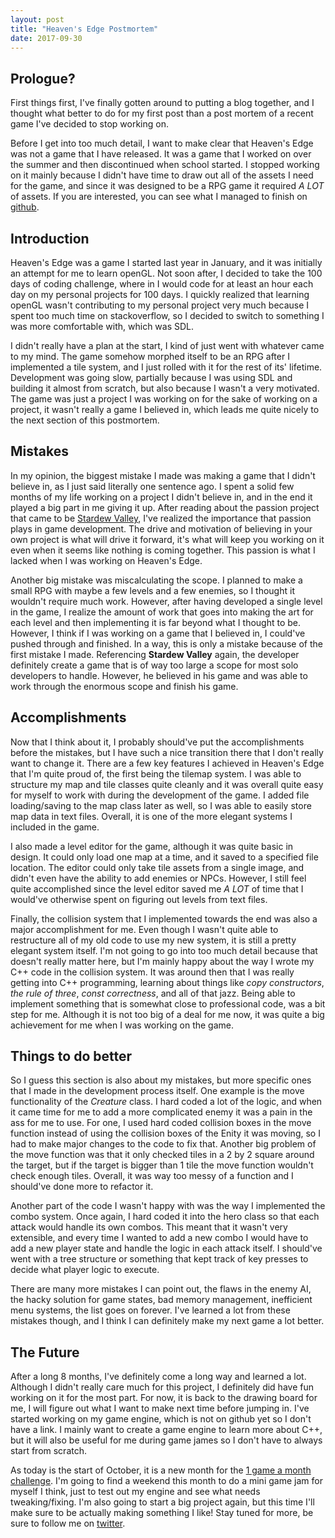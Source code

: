 ```yaml
---
layout: post
title: "Heaven's Edge Postmortem"
date: 2017-09-30
---
```


## Prologue?

First things first, I've finally gotten around to putting a blog together, and I thought what better to do for my first post than a post mortem of a recent game I've decided to stop working on.

Before I get into too much detail, I want to make clear that Heaven's Edge was not a game that I have released. It was a game that I worked on over the summer and then discontinued when school started. I stopped working on it mainly because I didn't have time to draw out all of the assets I need for the game, and since it was designed to be a RPG game it required *A LOT* of assets. If you are interested, you can see what I managed to finish on [github](https://github.com/ianw3214/HeavensEdge).

## Introduction

Heaven's Edge was a game I started last year in January, and it was initially an attempt for me to learn openGL. Not soon after, I decided to take the 100 days of coding challenge, where in I would code for at least an hour each day on my personal projects for 100 days. I quickly realized that learning openGL wasn't contributing to my personal project very much because I spent too much time on stackoverflow, so I decided to switch to something I was more comfortable with, which was SDL. 

I didn't really have a plan at the start, I kind of just went with whatever came to my mind. The game somehow morphed itself to be an RPG after I implemented a tile system, and I just rolled with it for the rest of its' lifetime. Development was going slow, partially because I was using SDL and building it almost from scratch, but also because I wasn't a very motivated. The game was just a project I was working on for the sake of working on a project, it wasn't really a game I believed in, which leads me quite nicely to the next section of this postmortem.

## Mistakes

In my opinion, the biggest mistake I made was making a game that I didn't believe in, as I just said literally one sentence ago. I spent a solid few months of my life working on a project I didn't believe in, and in the end it played a big part in me giving it up. After reading about the passion project that came to be [Stardew Valley](https://www.gamasutra.com/view/news/267563/The_4_years_of_selfimposed_crunch_that_went_into_Stardew_Valley.php), I've realized the importance that passion plays in game development. The drive and motivation of believing in your own project is what will drive it forward, it's what will keep you working on it even when it seems like nothing is coming together. This passion is what I lacked when I was working on Heaven's Edge.

Another big mistake was miscalculating the scope. I planned to make a small RPG with maybe a few levels and a few enemies, so I thought it wouldn't require much work. However, after having developed a single level in the game, I realize the amount of work that goes into making the art for each level and then implementing it is far beyond what I thought to be. However, I think if I was working on a game that I believed in, I could've pushed through and finished. In a way, this is only a mistake because of the first mistake I made. Referencing **Stardew Valley** again, the developer definitely create a game that is of way too large a scope for most solo developers to handle. However, he believed in his game and was able to work through the enormous scope and finish his game. 

## Accomplishments

Now that I think about it, I probably should've put the accomplishments before the mistakes, but I have such a nice transition there that I don't really want to change it. There are a few key features I achieved in Heaven's Edge that I'm quite proud of, the first being the tilemap system. I was able to structure my map and tile classes quite cleanly and it was overall quite easy for myself to work with during the development of the game. I added file loading/saving to the map class later as well, so I was able to easily store map data in text files. Overall, it is one of the more elegant systems I included in the game.

I also made a level editor for the game, although it was quite basic in design. It could only load one map at a time, and it saved to a specified file location. The editor could only take tile assets from a single image, and didn't even have the ability to add enemies or NPCs. However, I still feel quite accomplished since the level editor saved me *A LOT* of time that I would've otherwise spent on figuring out levels from text files.

Finally, the collision system that I implemented towards the end was also a major accomplishment for me. Even though I wasn't quite able to restructure all of my old code to use my new system, it is still a pretty elegant system itself. I'm not going to go into too much detail because that doesn't really matter here, but I'm mainly happy about the way I wrote my C++ code in the collision system. It was around then that I was really getting into C++ programming, learning about things like *copy constructors*, *the rule of three*, *const correctness*, and all of that jazz. Being able to implement something that is somewhat close to professional code, was a bit step for me. Although it is not too big of a deal for me now, it was quite a big achievement for me when I was working on the game.

## Things to do better

So I guess this section is also about my mistakes, but more specific ones that I made in the development process itself. One example is the move functionality of the *Creature* class. I hard coded a lot of the logic, and when it came time for me to add a more complicated enemy it was a pain in the ass for me to use. For one, I used hard coded collision boxes in the move function instead of using the collision boxes of the Enity it was moving, so I had to make major changes to the code to fix that. Another big problem of the move function was that it only checked tiles in a 2 by 2 square around the target, but if the target is bigger than 1 tile the move function wouldn't check enough tiles. Overall, it was way too messy of a function and I should've done more to refactor it. 

Another part of the code I wasn't happy with was the way I implemented the combo system. Once again, I hard coded it into the hero class so that each attack would handle its own combos. This meant that it wasn't very extensible, and every time I wanted to add a new combo I would have to add a new player state and handle the logic in each attack itself. I should've went with a tree structure or something that kept track of key presses to decide what player logic to execute. 

There are many more mistakes I can point out, the flaws in the enemy AI, the hacky solution for game states, bad memory management, inefficient menu systems, the list goes on forever. I've learned a lot from these mistakes though, and I think I can definitely make my next game a lot better.

## The Future

After a long 8 months, I've definitely come a long way and learned a lot. Although I didn't really care much for this project, I definitely did have fun working on it for the most part. For now, it is back to the drawing board for me, I will figure out what I want to make next time before jumping in. I've started working on my game engine, which is not on github yet so I don't have a link. I mainly want to create a game engine to learn more about C++, but it will also be useful for me during game james so I don't have to always start from scratch. 

As today is the start of October, it is a new month for the [1 game a month challenge](http://www.onegameamonth.com/). I'm going to find a weekend this month to do a mini game jam for myself I think, just to test out my engine and see what needs tweaking/fixing. I'm also going to start a big project again, but this time I'll make sure to be actually making something I like! Stay tuned for more, be sure to follow me on [twitter](twitter.com/ianw3214).